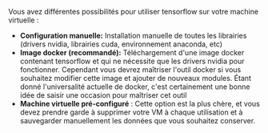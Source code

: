 Vous avez différentes possibilités pour utiliser tensorflow sur votre machine virtuelle : 

* **Configuration manuelle:** Installation manuelle de toutes les librairies (drivers nvidia, librairies cuda, environnement anaconda, etc)
* **Image docker (recommandé):** Téléchargement d'une image docker contenant tensorflow et qui ne nécessite que les drivers nvidia pour fonctionner. Cependant vous devrez maîtriser l'outil docker si vous souhaitez modifier cette image et ajouter de nouveaux modules. Étant donné l'universalité actuelle de docker, c'est certainement une bonne idée de saisir une occasion pour maîtriser cet outil
* **Machine virtuelle pré-configuré** : Cette option est la plus chère, et vous devez prendre garde à supprimer votre VM à chaque utilisation et à sauvegarder manuellement les données que vous souhaitez conserver.
